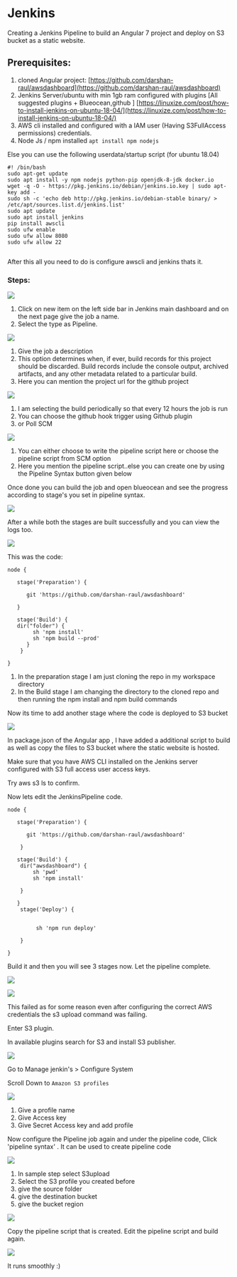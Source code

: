 # Jenkins

Creating a Jenkins Pipeline to build an Angular 7 project and deploy on S3 bucket as a static website.

## Prerequisites:

1. cloned Angular project: [https://github.com/darshan-raul/awsdashboard](https://github.com/darshan-raul/awsdashboard)
2. Jenkins Server/ubuntu with min 1gb ram configured with plugins \[All suggested plugins + Blueocean,github \] [https://linuxize.com/post/how-to-install-jenkins-on-ubuntu-18-04/](https://linuxize.com/post/how-to-install-jenkins-on-ubuntu-18-04/) 
3. AWS cli installed and configured with a IAM user \(Having S3FullAccess permissions\) credentials.
4. Node Js / npm installed `apt install npm nodejs`

Else you can use the following userdata/startup script \(for ubuntu 18.04\)

```text
#! /bin/bash
sudo apt-get update
sudo apt install -y npm nodejs python-pip openjdk-8-jdk docker.io
wget -q -O - https://pkg.jenkins.io/debian/jenkins.io.key | sudo apt-key add -
sudo sh -c 'echo deb http://pkg.jenkins.io/debian-stable binary/ > /etc/apt/sources.list.d/jenkins.list'
sudo apt update
sudo apt install jenkins
pip install awscli
sudo ufw enable
sudo ufw allow 8080
sudo ufw allow 22


```

After this all you need to do is configure awscli and jenkins thats it.

### Steps:

![](../../.gitbook/assets/image%20%2810%29.png)

1. Click on  new item on the left side bar in Jenkins main dashboard and on the next page give the job a name.
2. Select the type as Pipeline.

![](../../.gitbook/assets/image%20%28160%29.png)

1. Give the job a description
2. This option determines when, if ever, build records for this project should be discarded. Build records include the console output, archived artifacts, and any other metadata related to a particular build.
3. Here you can mention the project url for the github project

![](../../.gitbook/assets/image%20%28147%29.png)

1. I am selecting the build periodically so that every 12 hours the job is run
2. You can choose the github hook trigger using Github plugin
3. or Poll SCM 

![](../../.gitbook/assets/image%20%28176%29.png)

1. You can either choose to write the pipeline script here or choose the pipeline script from SCM option
2. Here you mention the pipeline script..else you can create one by using the Pipeline Syntax button given below  

Once done you can build the job and open blueocean and see the progress according to stage's you set in pipeline syntax.

![](../../.gitbook/assets/image%20%28168%29.png)

After a while both the stages are built successfully and you can view the logs too.

![](../../.gitbook/assets/image%20%287%29.png)

This was the code:

```text
node {
  
   stage('Preparation') { 
      
      git 'https://github.com/darshan-raul/awsdashboard'
      
   }
   
   stage('Build') {
   dir("folder") {
        sh 'npm install'
        sh 'npm build --prod'
      }
    }
    
}
```

1. In the preparation stage I am just cloning the repo in my workspace directory
2. In the Build stage I am changing the directory to the cloned repo and then running the npm install and npm build commands

Now its time to add another stage where the code is deployed to S3 bucket

![](../../.gitbook/assets/image%20%28178%29.png)

In package.json of the Angular app , I have added a additional script to build as well as copy the files to S3 bucket where the static website is hosted.

Make sure that you have AWS CLI installed on the Jenkins server configured with S3 full access user access keys. 

Try aws s3 ls to confirm.

Now lets edit the JenkinsPipeline code.

```text
node {
  
   stage('Preparation') { 
      
      git 'https://github.com/darshan-raul/awsdashboard'
      
    }
    
   stage('Build') {
    dir("awsdashboard") {
        sh 'pwd'
        sh 'npm install'
     
    }
       
   }
    stage('Deploy') {
   
     
         sh 'npm run deploy'

    }
    
}
```

Build it and then you will see 3 stages now. Let the pipeline complete.

![](../../.gitbook/assets/image%20%28158%29.png)

![](../../.gitbook/assets/image%20%2864%29.png)

This failed as for some reason even after configuring the correct AWS credentials the s3 upload command was failing.

Enter S3 plugin.

In available plugins search for S3 and install S3 publisher.

![](../../.gitbook/assets/image%20%28112%29.png)

Go to Manage jenkin's &gt; Configure System

Scroll Down to  `Amazon S3 profiles` 

![](../../.gitbook/assets/image%20%28108%29.png)

1. Give a profile name
2. Give Access key
3. Give Secret Access key and add profile

Now configure the Pipeline job again and under the pipeline code, Click 'pipeline syntax' . It can be used to create pipeline code

![](../../.gitbook/assets/image%20%28164%29.png)

1. In sample step select S3upload
2. Select the S3 profile you created before
3. give the source folder
4. give the destination bucket
5. give the bucket region

![](../../.gitbook/assets/image%20%28141%29.png)

Copy the pipeline script that is created. Edit the pipeline script and build again.

![](../../.gitbook/assets/image%20%2833%29.png)

It runs smoothly :\)





